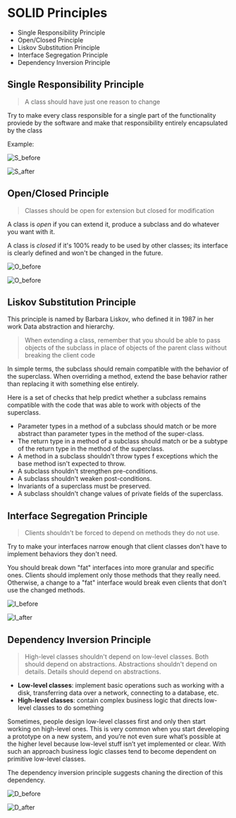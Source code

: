 # SOLID Principles

* Single Responsibility Principle
* Open/Closed Principle
* Liskov Substitution Principle
* Interface Segregation Principle
* Dependency Inversion Principle

## Single Responsibility Principle

> A class should have just one reason to change

Try to make every class responsible for a single part of the functionality proviede by the software and make that responsibility entirely encapsulated by the class

Example:

![S_before](pictures/single_responsibility_principle_before.png)

![S_after](pictures/single_responsibility_principle_after.png)

## Open/Closed Principle

> Classes should be open for extension but closed for modification

A class is *open* if you can extend it, produce a subclass and do whatever you want with it.

A class is *closed* if it's 100% ready to be used by other classes; its interface is clearly defined and won't be changed in the future.

![O_before](pictures/open_closed_principle_before.png)

![O_before](pictures/open_closed_principle_after.png)

## Liskov Substitution Principle

This principle is named by Barbara Liskov, who defined it in 1987 in her work Data abstraction and hierarchy.

> When extending a class, remember that you should be able to pass objects of the subclass in place of objects of the parent class without breaking the client code

In simple terms, the subclass should remain compatible with the behavior of the superclass. When overriding a method, extend the base behavior rather than replacing it with something else entirely.

Here is a set of checks that help predict whether a subclass remains compatible with the code that was able to work with objects of the superclass.

* Parameter types in a method of a subclass should match or be more abstract than parameter types in the method of the super-class.
* The return type in a method of a subclass should match or be a subtype of the return type in the method of the superclass.
* A method in a subclass shouldn't throw types f exceptions which the base method isn't expected to throw.
* A subclass shouldn't strengthen pre-conditions.
* A subclass shouldn't weaken post-conditions.
* Invariants of a superclass must be preserved.
* A subclass shouldn't change values of private fields of the superclass.

## Interface Segregation Principle

> Clients shouldn't be forced to depend on methods they do not use.

Try to make your interfaces narrow enough that client classes don't have to implement behaviors they don't need.

You should break down "fat" interfaces into more granular and specific ones. Clients should implement only those methods that they really need. Otherwise, a change to a "fat" interface would break even clients that don't use the changed methods.

![I_before](pictures/interface_seggregation_principle_before.png)

![I_after](pictures/interface_seggregation_principle_after.png)

## Dependency Inversion Principle

> High-level classes shouldn't depend on low-level classes. Both should depend on abstractions. Abstractions shouldn't depend on details. Details should depend on abstractions.

* **Low-level classes**: implement basic operations such as working with a disk, transferring data over a network, connecting to a database, etc.
* **High-level classes**: contain complex business logic that directs low-level classes to do something

Sometimes, people design low-level classes first and only then start working on high-level ones. This is very common when you start developing a prototype on a new system, and you’re not even sure what’s possible at the higher level because low-level stuff isn’t yet implemented or clear. With such an approach business logic classes tend to become dependent on primitive low-level classes.

The dependency inversion principle suggests chaning the direction of this dependency.

![D_before](pictures/dependency_inversion_principle_before.png)

![D_after](pictures/dependency_inversion_principle_after.png)
